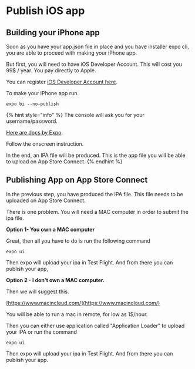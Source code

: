 # Publish iOS app

## Building your iPhone app

Soon as you have your app.json file in place and you have installer expo cli, you are able to proceed with making your iPhone app. 

But first, you will need to have iOS Developer Account.  This will cost you 99$ / year. You pay directly to Apple. 

You can register [iOS Developer Account here](https://developer.apple.com/programs/enroll/).

To make your iPhone app run.

```
expo bi --no-publish
```

{% hint style="info" %}
 The console will ask you for your username/password.

[Here are docs by Expo](https://docs.expo.io/versions/latest/distribution/building-standalone-apps/#if-you-choose-to-build-for-ios).

Follow the onscreen instruction. 

In the end, an IPA file will be produced. This is the app file you will be able to upload on App Store Connect.
{% endhint %}

## **Publishing App on App Store Connect**

In the previous step, you have produced the IPA file. This file needs to be uploaded on App Store Connect. 

There is one problem. You will need a MAC computer in order to submit the ipa file. 

**Option 1- You own a MAC computer**

Great, then all you have to do is run the following command

```text
expo ui
```

Then expo will upload your ipa in Test Flight. And from there you can publish your app,

**Option 2 - I don't own a MAC computer.** 

Then we will suggest this. 

[https://www.macincloud.com/](https://www.macincloud.com/)

You will be able to run a mac in remote, for low as 1$/hour. 

Then you can either use application called "Application Loader" to upload your IPA or run the command

```text
expo ui
```

Then expo will upload your ipa in Test Flight. And from there you can publish your app.

